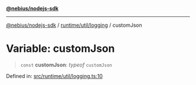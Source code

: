 [**@nebius/nodejs-sdk**](../../../../README.md)

***

[@nebius/nodejs-sdk](../../../../README.md) / [runtime/util/logging](../README.md) / customJson

# Variable: customJson

> `const` **customJson**: *typeof* `customJson`

Defined in: [src/runtime/util/logging.ts:10](https://github.com/nebius/nodejs-sdk/blob/a37d220b2851e3bf0d396cb03828d544f584df45/src/runtime/util/logging.ts#L10)
